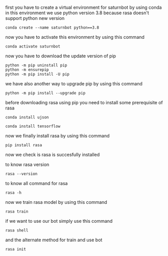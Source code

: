 first you have to create a virtual environment for saturnbot by using conda
in this environment we use python version 3.8 because rasa doesn't support python new version
```
conda create --name saturnbot python==3.8
```
now you have to activate this environment by using this command
```
conda activate saturnbot
```
now you have to download the update version of pip
```
python -m pip uninstall pip
python -m ensurepip
python -m pip install -U pip
```
we have also another way to upgrade pip by using this command
```
python -m pip install --upgrade pip
```
before downloading rasa using pip you need to install some prerequisite of rasa
```
conda install ujson
```
```
conda install tensorflow
```
now we finally install rasa by using this command
```
pip install rasa
```
now we check is rasa is succesfully installed

to know rasa version
```
rasa --version
```
to know all command for rasa
```
rasa -h
```
now we train rasa model by using this command
```
rasa train
```
if we want to use our bot simply use this command
```
rasa shell
```
and the alternate method for train and use bot
```
rasa init
```

